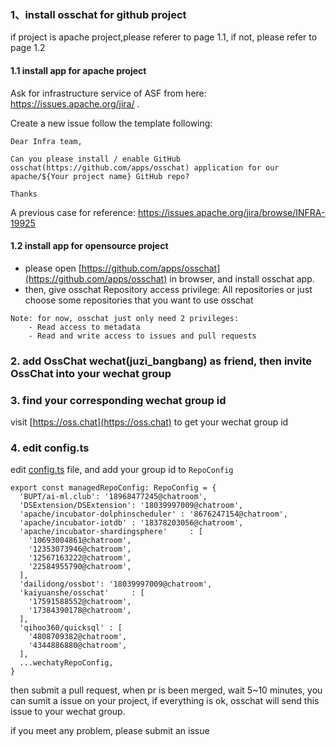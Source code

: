### 1、install osschat for github project
if project is apache project,please referer to page 1.1, if not, please refer to page 1.2 

####  1.1 install app for apache project

Ask for infrastructure service of ASF from here: https://issues.apache.org/jira/ .

Create a new issue follow the template following:

```
Dear Infra team,

Can you please install / enable GitHub osschat(https://github.com/apps/osschat) application for our apache/${Your project name} GitHub repo?

Thanks
```

A previous case for reference: https://issues.apache.org/jira/browse/INFRA-19925

#### 1.2 install app for opensource project
- please open [https://github.com/apps/osschat](https://github.com/apps/osschat) in browser, and install osschat app. 
- then, give osschat Repository access privilege: All repositories or just choose some repositories that you want to use osschat
 
```
Note: for now, osschat just only need 2 privileges:
    - Read access to metadata 
    - Read and write access to issues and pull requests
``` 

### 2. add OssChat wechat(juzi_bangbang) as friend, then invite OssChat into your wechat group

### 3.  find your corresponding wechat group id
visit [https://oss.chat](https://oss.chat) to get your wechat group id

### 4. edit config.ts
edit  [config.ts](http://github.com/kaiyuanshe/osschat/blob/master/src/config.ts) file, and add your group id to `RepoConfig`
```
export const managedRepoConfig: RepoConfig = {
  'BUPT/ai-ml.club': '18968477245@chatroom',
  'DSExtension/DSExtension': '18039997009@chatroom',
  'apache/incubator-dolphinscheduler' : '8676247154@chatroom',
  'apache/incubator-iotdb' : '18378203056@chatroom',
  'apache/incubator-shardingsphere'     : [
    '10693004861@chatroom',
    '12353073946@chatroom',
    '12567163222@chatroom',
    '22584955790@chatroom',
  ],
  'dailidong/ossbot': '18039997009@chatroom',
  'kaiyuanshe/osschat'     : [
    '17591588552@chatroom',
    '17384390178@chatroom',
  ],
  'qihoo360/quicksql' : [
    '4808709382@chatroom',
    '4344886880@chatroom',
  ],
  ...wechatyRepoConfig,
}
```

then submit a pull request, when pr is been merged, wait 5~10 minutes, you can sumit a issue on your project, if everything is ok, osschat will send this issue to your wechat group. 

if you meet any problem, please submit an issue

 
 




